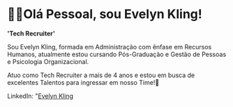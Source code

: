 # 🙋‍♀️Olá Pessoal, sou Evelyn Kling!

**'Tech Recruiter'**

Sou Evelyn Kling,  formada em Administração com ênfase em Recursos Humanos, atualmente estou cursando Pós-Graduação e Gestão de Pessoas e Psicologia Organizacional.

Atuo como Tech Recruiter a mais de 4 anos e estou em busca de excelentes Talentos para ingressar em nosso Time!🤝

LinkedIn: "[Evelyn Kling](https://www.linkedin.com/in/evelyn-kling-463a51113/)
<!--
**EvelynKling/EvelynKling** is a ✨ _special_ ✨ repository because its `README.md` (this file) appears on your GitHub profile.

<h2 align="center">Olá sou a Evelyn Kling!<br><br>Sejam muito bem vindos (as)!</h2>

###

<img align="right" height="130" src="https://www.google.com/url?sa=i&url=https%3A%2F%2Flordicon.com%2Ficons%2Fwired%2Fgradient%2F2572-logo-github&psig=AOvVaw0NOpapWqD2aWomUiwd9V01&ust=1755099036327000&source=images&cd=vfe&opi=89978449&ved=0CBQQjRxqFwoTCKih7MDLhY8DFQAAAAAdAAAAABAM"  />

###

<div align="left">
</div>

###

<div align="left">
  <a href="https://www.linkedin.com/in/evelyn-kling-463a51113/" target="_blank">
    <img src="https://img.shields.io/static/v1?message=LinkedIn&logo=linkedin&label=&color=0077B5&logoColor=white&labelColor=&style=for-the-badge" height="35" alt="linkedin logo"  />
  </a>
</div>

###
